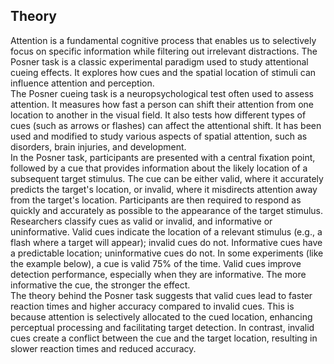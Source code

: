 ## Theory
Attention is a fundamental cognitive process that enables us to selectively focus on specific information while filtering out irrelevant distractions. The Posner task is a classic experimental paradigm used to study attentional cueing effects. It explores how cues and the spatial location of stimuli can influence attention and perception.<br>
The Posner cueing task is a neuropsychological test often used to assess attention. It measures how fast a person can shift their attention from one location to another in the visual field. It also tests how different types of cues (such as arrows or flashes) can affect the attentional shift. It has been used and modified to study various aspects of spatial attention, such as disorders, brain injuries, and development.<br>
In the Posner task, participants are presented with a central fixation point, followed by a cue that provides information about the likely location of a subsequent target stimulus. The cue can be either valid, where it accurately predicts the target's location, or invalid, where it misdirects attention away from the target's location. Participants are then required to respond as quickly and accurately as possible to the appearance of the target stimulus.<br>
Researchers classify cues as valid or invalid, and informative or uninformative. Valid cues indicate the location of a relevant stimulus (e.g., a flash where a target will appear); invalid cues do not. Informative cues have a predictable location; uninformative cues do not. In some experiments (like the example below), a cue is valid 75% of the time. Valid cues improve detection performance, especially when they are informative. The more informative the cue, the stronger the effect.<br>
The theory behind the Posner task suggests that valid cues lead to faster reaction times and higher accuracy compared to invalid cues. This is because attention is selectively allocated to the cued location, enhancing perceptual processing and facilitating target detection. In contrast, invalid cues create a conflict between the cue and the target location, resulting in slower reaction times and reduced accuracy.